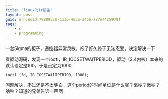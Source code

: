 ```yaml
---
title: 'linux的ir设备'
layout: post
guid: urn:uuid:7988953e-1136-4a5a-a45b-787e74c5979f
tags:
    - c
    - programming
---
```


一台Sigma的板子，遥控器异常灵敏，拖了好久终于无法忍受，决定解决一下

看驱动源码，发现一个ioctl，IR_IOCSETWAITPERIOD，驱动（2.4内核）本来的默认设定是100，于是设定为1000

    ioctl (fd, IR_IOSETWAITPERIOD, 1000);

问题解决，不过还是不太明白，这个period的时间单位是什么呢？毫秒？微秒？纳秒？知道的兄弟告诉一声啊

